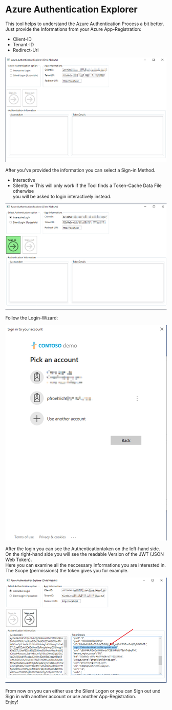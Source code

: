 # Azure Authentication Explorer
This tool helps to understand the Azure Authentication Process a bit better.  
Just provide the Informations from your Azure App-Registration: 

* Client-ID  
* Tenant-ID  
* Redirect-Uri

![AAE1](/AzureAuthenticationExplorerUI/AzureAuthenticationExplorerUI/Assets/AAE_1.png)


After you've provided the information you can select a Sign-in Method.  
* Interactive  
* Silently => This will only work if the Tool finds a Token-Cache Data File otherwise  
you will be asked to login interactively instead.   

![AAE2](/AzureAuthenticationExplorerUI/AzureAuthenticationExplorerUI/Assets/AAE_2.png)    

Follow the Login-Wizard:    

![AAE3](/AzureAuthenticationExplorerUI/AzureAuthenticationExplorerUI/Assets/AAE_3.png)    

After the login you can see the Authenticationtoken on the left-hand side.  
On the right-hand side you will see the readable Version of the JWT (JSON Web Token).  
Here you can examine all the neccessary Informations you are interested in.  
The Scope (permissions) the token gives you for example.     

![AAE4](/AzureAuthenticationExplorerUI/AzureAuthenticationExplorerUI/Assets/AAE_4.png)    

From now on you can either use the Silent Logon or you can Sign out und Sign in with another account or use another App-Registration.   
Enjoy!

